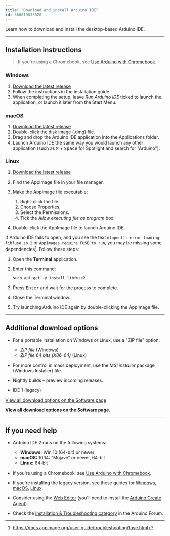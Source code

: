 ```yaml
---
title: "Download and install Arduino IDE"
id: 360019833020
---
```


Learn how to download and install the desktop-based Arduino IDE.

---

## Installation instructions

> If you're using a Chromebook, see [Use Arduino with Chromebook](https://support.arduino.cc/hc/en-us/articles/360016495639-Use-Arduino-with-Chromebook).

### Windows

1. <a class="link-download" href="https://downloads.arduino.cc/arduino-ide/arduino-ide_latest_Windows_64bit.exe">Download the latest release</a>
2. Follow the instructions in the installation guide.
3. When completing the setup, leave _Run Arduino IDE_ ticked to launch the application, or launch it later from the Start Menu.

### macOS

1. <a class="link-download" href="https://downloads.arduino.cc/arduino-ide/arduino-ide_latest_macOS_64bit.dmg">Download the latest release</a>
2. Double-click the disk image (.dmg) file.
3. Drag and drop the Arduino IDE application into the Applications folder.
4. Launch Arduino IDE the same way you would launch any other application (such as <kbd>⌘</kbd> + <kbd>Space</kbd> for Spotlight and search for "Arduino").

### Linux

1. <a class="link-download" href="https://downloads.arduino.cc/arduino-ide/arduino-ide_latest_Linux_64bit.AppImage">Download the latest release</a>
2. Find the AppImage file in your file manager.
3. Make the AppImage file executable:

   1. Right-click the file.
   2. Choose Properties,
   3. Select the Permissions.
   4. Tick the _Allow executing file as program_ box.

4. Double-click the AppImage file to launch Arduino IDE.

If Arduino IDE fails to open, and you see the text `dlopen(): error loading libfuse.so.2` or `AppImages require FUSE to run`, you may be missing some dependencies[^1]. Follow these steps:

1. Open the **Terminal** application.
2. Enter this command:

   `sudo apt-get -y install libfuse2`
3. Press <kbd>Enter</kbd> and wait for the process to complete.
4. Close the Terminal window.
5. Try launching Arduino IDE again by double-clicking the AppImage file.

[^1]: <https://docs.appimage.org/user-guide/troubleshooting/fuse.html>

---

## Additional download options

* For a portable installation on Windows or Linux, use a "ZIP file" option:
  * _ZIP file_ (Windows)
  * _ZIP file 64 bits (X86-64)_ (Linux)
* For more control in mass deployment, use the _MSI installer_ package (Windows Installer) file.

* Nightly builds – preview incoming releases.
* IDE 1 (legacy)

<a class="link-external" href="https://www.arduino.cc/en/software">View all download options on the Software page</a>

**[View all download options on the Software page](https://www.arduino.cc/en/software).**

---

## If you need help

* Arduino IDE 2 runs on the following systems:

  * **Windows:** Win 10 (64-bit) or newer
  * **macOS:** 10.14: “Mojave” or newer, 64-bit
  * **Linux:** 64-bit

* If you're using a Chromebook, see [Use Arduino with Chromebook](https://support.arduino.cc/hc/en-us/articles/360016495639-Use-Arduino-with-Chromebook).
* If you're installing the legacy version, see these guides for [Windows](https://docs.arduino.cc/software/ide-v1/tutorials/Windows), [macOS](https://www.arduino.cc/en/Guide/macOS), [Linux](https://docs.arduino.cc/software/ide-v1/tutorials/Linux).
* Consider using the [Web Editor](https://create.arduino.cc/editor) (you'll need to install the [Arduino Create Agent](https://support.arduino.cc/hc/en-us/articles/360014869820-Install-the-Arduino-Create-Agent)).
* Check the [Installation & Troubleshooting category](https://forum.arduino.cc/c/using-arduino/installation-troubleshooting/18) in the Arduino Forum.

<p style="display:none;">
   Tags: como instalo la aplicacion
</p>
